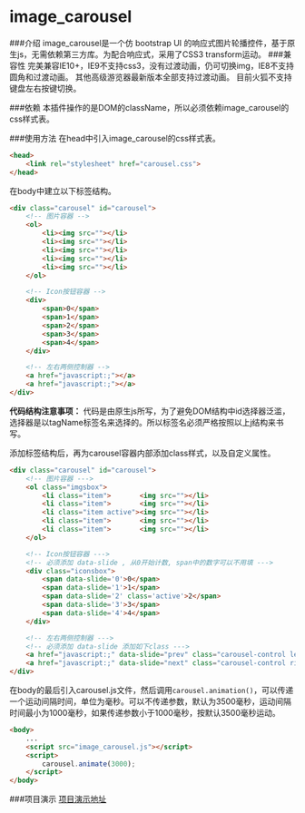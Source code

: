 # image_carousel


###介绍
 image_carousel是一个仿 bootstrap UI 的响应式图片轮播控件，基于原生js，无需依赖第三方库。为配合响应式，采用了CSS3 transform运动。
###兼容性
完美兼容IE10+，IE9不支持css3，没有过渡动画，仍可切换img，IE8不支持圆角和过渡动画。
其他高级游览器最新版本全部支持过渡动画。
目前火狐不支持键盘左右按键切换。

###依赖
本插件操作的是DOM的className，所以必须依赖image_carousel的css样式表。

###使用方法
在head中引入image_carousel的css样式表。
```html
<head>
	<link rel="stylesheet" href="carousel.css">
</head>
```
在body中建立以下标签结构。
```html
<div class="carousel" id="carousel">
	<!-- 图片容器 -->
	<ol>
		<li><img src=""></li>
		<li><img src=""></li>
		<li><img src=""></li>
		<li><img src=""></li>
		<li><img src=""></li>
	</ol>

	<!-- Icon按钮容器 -->
	<div>
		<span>0</span>
		<span>1</span>
        <span>2</span>
		<span>3</span>
		<span>4</span>
	</div>

	<!-- 左右两侧控制器 -->
	<a href="javascript:;"></a>
	<a href="javascript:;"></a>
</div>
```
**代码结构注意事项：**
代码是由原生js所写，为了避免DOM结构中id选择器泛滥，选择器是以tagName标签名来选择的。所以标签名必须严格按照以上j结构来书写。

添加标签结构后，再为carousel容器内部添加class样式，以及自定义属性。

```html
<div class="carousel" id="carousel">
	<!-- 图片容器 --->
	<ol class="imgsbox">
		<li class="item">	    <img src=""></li>
		<li class="item">       <img src=""></li>
		<li class="item active"><img src=""></li>
		<li class="item">       <img src=""></li>
		<li class="item">       <img src=""></li>
	</ol>

	<!-- Icon按钮容器 --->
	<!-- 必须添加 data-slide , 从0开始计数, span中的数字可以不用填 --->
	<div class="iconsbox">
		<span data-slide='0'>0</span>
		<span data-slide='1'>1</span>
        <span data-slide='2' class='active'>2</span>
		<span data-slide='3'>3</span>
		<span data-slide='4'>4</span>
	</div>

	<!-- 左右两侧控制器 --->
	<!-- 必须添加 data-slide 添加如下class --->
	<a href="javascript:;" data-slide="prev" class="carousel-control left"></a>
	<a href="javascript:;" data-slide="next" class="carousel-control right"></a>
</div>
```
在body的最后引入carousel.js文件，然后调用`carousel.animation()`，可以传递一个运动间隔时间，单位为毫秒。可以不传递参数，默认为3500毫秒，运动间隔时间最小为1000毫秒，如果传递参数小于1000毫秒，按默认3500毫秒运动。
```html
<body>
	...
	<script src="image_carousel.js"></script>
	<script>
		carousel.animate(3000);
	</script>
</body>
```

###项目演示
[项目演示地址](http://www.rinhome.com/demo/imageCarousel/)